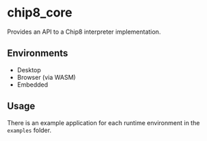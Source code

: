 # chip8_core

Provides an API to a Chip8 interpreter implementation.

## Environments

- Desktop
- Browser (via WASM)
- Embedded

## Usage

There is an example application for each runtime environment in the `examples` folder. 

